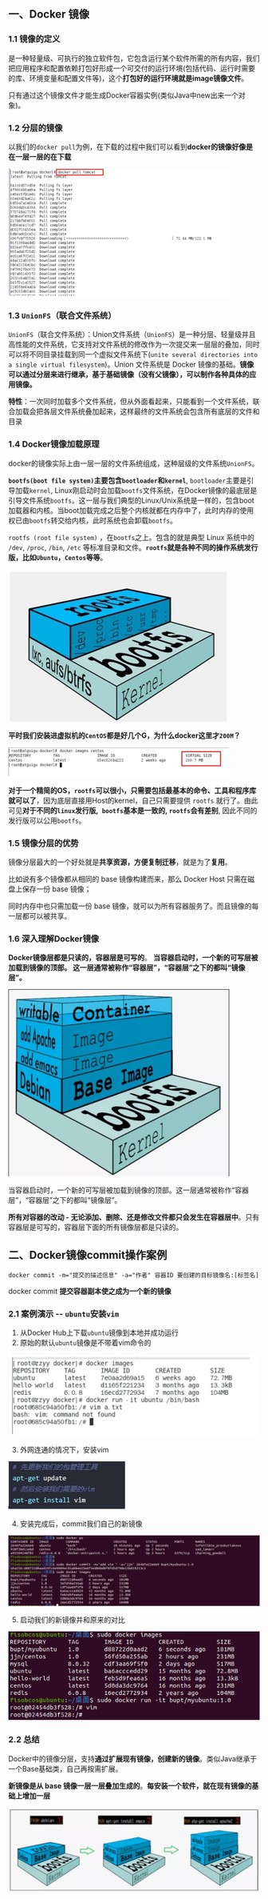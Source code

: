 ## 一、Docker 镜像

### 1.1 镜像的定义

是一种轻量级、可执行的独立软件包，它包含运行某个软件所需的所有内容，我们把应用程序和配置依赖打包好形成一个可交付的运行环境(包括代码、运行时需要的库、环境变量和配置文件等)，这个**打包好的运行环境就是image镜像文件**。

只有通过这个镜像文件才能生成Docker容器实例(类似Java中new出来一个对象)。

### 1.2 分层的镜像

以我们的`docker pull`为例，在下载的过程中我们可以看到**docker的镜像好像是在一层一层的在下载**

![image-20230130163857090](06.镜像的分层与commit.assets/image-20230130163857090.png)



### 1.3 `UnionFS`（联合文件系统）

`UnionFS`（联合文件系统）：Union文件系统（`UnionFS`）是一种分层、轻量级并且高性能的文件系统，它支持对文件系统的修改作为一次提交来一层层的叠加，同时可以将不同目录挂载到同一个虚拟文件系统下(`unite several directories into a single virtual filesystem`)。Union 文件系统是 Docker 镜像的基础。**镜像可以通过分层来进行继承，基于基础镜像（没有父镜像），可以制作各种具体的应用镜像。**

**特性**：一次同时加载多个文件系统，但从外面看起来，只能看到一个文件系统，联合加载会把各层文件系统叠加起来，这样最终的文件系统会包含所有底层的文件和目录



### 1.4 Docker镜像加载原理

docker的镜像实际上由一层一层的文件系统组成，这种层级的文件系统`UnionFS`。

**`bootfs(boot file system)`主要包含`bootloader`和`kernel`**, `bootloader`主要是引导加载`kernel`, Linux刚启动时会加载`bootfs`文件系统，在Docker镜像的最底层是引导文件系统`bootfs`。这一层与我们典型的Linux/Unix系统是一样的，包含boot加载器和内核。当boot加载完成之后整个内核就都在内存中了，此时内存的使用权已由`bootfs`转交给内核，此时系统也会卸载`bootfs`。

 

`rootfs (root file system)` ，在`bootfs`之上。包含的就是典型 Linux 系统中的` /dev`, `/proc`, `/bin`, `/etc` 等标准目录和文件。**`rootfs`就是各种不同的操作系统发行版，比如`Ubuntu`，`Centos`等等**。 

![image-20230130164338751](06.镜像的分层与commit.assets/image-20230130164338751.png)



**平时我们安装进虚拟机的`CentOS`都是好几个G，为什么docker这里才`200M`？**

![image-20230130164540922](06.镜像的分层与commit.assets/image-20230130164540922.png)

**对于一个精简的OS，`rootfs`可以很小，只需要包括最基本的命令、工具和程序库就可以了**，因为底层直接用Host的kernel，自己只需要提供 `rootfs` 就行了。由此可见**对于不同的`linux`发行版,` bootfs`基本是一致的, `rootfs`会有差别**, 因此不同的发行版可以公用`bootfs`。

### 1.5 镜像分层的优势

镜像分层最大的一个好处就是**共享资源，方便复制迁移**，就是为了**复用**。

比如说有多个镜像都从相同的 base 镜像构建而来，那么 Docker Host 只需在磁盘上保存一份 base 镜像；

同时内存中也只需加载一份 base 镜像，就可以为所有容器服务了。而且镜像的每一层都可以被共享。



### 1.6 深入理解Docker镜像

**Docker镜像层都是只读的，容器层是可写的**。 **当容器启动时，一个新的可写层被加载到镜像的顶部。 这一层通常被称作“容器层”，“容器层”之下的都叫“镜像层”。**

![image-20230130165421505](06.镜像的分层与commit.assets/image-20230130165421505.png)

当容器启动时，一个新的可写层被加载到镜像的顶部。这一层通常被称作“容器层”，“容器层”之下的都叫“镜像层”。

**所有对容器的改动 - 无论添加、删除、还是修改文件都只会发生在容器层中**。只有容器层是可写的，容器层下面的所有镜像层都是只读的。

## 二、Docker镜像commit操作案例

`docker commit -m="提交的描述信息" -a="作者" 容器ID 要创建的目标镜像名:[标签名]`

docker commit **提交容器副本使之成为一个新的镜像**



### 2.1 案例演示 -- `ubuntu`安装`vim`

1. 从Docker Hub上下载`ubuntu`镜像到本地并成功运行
2. 原始的默认`ubuntu`镜像是不带着vim命令的

<img src="06.镜像的分层与commit.assets/image-20230130170628902.png" alt="image-20230130170628902" style="zoom:67%;" />

3. 外网连通的情况下，安装vim

![image-20230130170639973](06.镜像的分层与commit.assets/image-20230130170639973.png)

4. 安装完成后，commit我们自己的新镜像

![image-20230130174258285](06.镜像的分层与commit.assets/image-20230130174258285.png)

5. 启动我们的新镜像并和原来的对比

![image-20230130174352669](06.镜像的分层与commit.assets/image-20230130174352669.png)

### 2.2 总结

Docker中的镜像分层，支持**通过扩展现有镜像，创建新的镜像**。类似Java继承于一个Base基础类，自己再按需扩展。

**新镜像是从 base 镜像一层一层叠加生成的**。**每安装一个软件，就在现有镜像的基础上增加一层**

<img src="06.镜像的分层与commit.assets/image-20230130170949478.png" alt="image-20230130170949478" style="zoom:67%;" />

